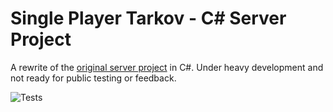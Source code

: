 # Single Player Tarkov - C# Server Project

A rewrite of the [original server project](https://github.com/sp-tarkov/server) in C#. Under heavy development and not ready for public testing or feedback. 

![Tests](https://github.com/sp-tarkov/server-csharp/actions/workflows/test.yaml/badge.svg)
